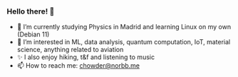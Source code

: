 ### Hello there! 👋

<!--
**n0rbb/n0rbb** is a ✨ _special_ ✨ repository because its `README.md` (this file) appears on your GitHub profile.
Here are some ideas to get you started:
-->


- 🌱 I’m currently studying Physics in Madrid and learning Linux on my own (Debian 11) 
- 👀 I’m interested in ML, data analysis, quantum computation, IoT, material science, anything related to aviation
- ✨ I also enjoy hiking, t&f and listening to music
- 📫 How to reach me: chowder@norbb.me
<!-- - 😄 Pronouns: ...
- ⚡ Fun fact: ...
-->
<!-- - 👯 I’m looking to collaborate on
- 🤔 I’m looking for help with ...
- 💬 Ask me about --> 

